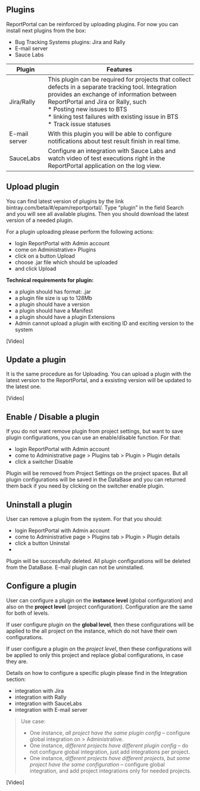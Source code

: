## Plugins

ReportPortal can be reinforced by uploading plugins. For now you can install next plugins from the box:
* Bug Tracking Systems plugins: Jira and Rally
*	E-mail server
*	Sauce Labs


| Plugin  | Features  |   
|---|---|
| Jira/Rally  |  This plugin can be required for projects that collect defects in a separate tracking tool. Integration provides an exchange of information between ReportPortal and Jira or Rally, such <br> * Posting new issues to BTS  <br>* linking test failures with existing issue in BTS   <br>*  Track issue statuses| 
|E-mail server| With this plugin you will be able to configure notifications about test result finish in real time.|
|SauceLabs| Configure an integration with Sauce Labs and watch video of test executions right in the ReportPortal application on the log view.|
 
## Upload plugin

You can find latest version of plugins by the link bintray.com/beta/#/epam/reportportal/.
Type “plugin” in the field Search and you will see all available plugins.  Then you should download the latest version of a needed plugin.

For a plugin uploading please perform the following actions:
*	login ReportPortal with Admin account
*	come on Administrative> Plugins
*	click on a button Upload
*	choose .jar file which should be uploaded
*	and click Upload


**Technical requirements for plugin:**

* a plugin should has format: .jar 
* a plugin file size is up to 128Mb
* a plugin should have a version
* a plugin should have a Manifest
* a plugin should have a plugin Extensions
* Admin cannot upload a plugin with exciting ID and exciting version to the system

[Video]

## Update a plugin
It is the same procedure as for Uploading. You can upload a plugin with the latest version to the ReportPortal, and a exsisting version will be updated to the latest one. 

[Video]

## Enable / Disable a plugin

If you do not want remove plugin from project settings, but want to save plugin configurations, you can use an enable/disable function. 
For that:
* login ReportPortal with Admin account
*	come to Administrative page > Plugins tab > Plugin > Plugin details
*	click a switcher Disable

Plugin will be removed from Project Settings on the project spaces. But all plugin configurations will be saved in the DataBase and you can returned them back if you need by clicking on the switcher enable plugin.

## Uninstall a plugin 
User can remove a plugin from the system. For that  you should:
* login ReportPortal with Admin account
*	come to Administrative page > Plugins tab > Plugin > Plugin details
*	click a button Uninstal
*	
Plugin will be successfully deleted. All plugin configurations will be deleted from the DataBase.
E-mail plugin can not be uninstalled.

## Configure a plugin
User can configure a plugin on the **instance level** (global configuration) and also on the **project level** (project configuration). Configuration are the same for both of levels.

If user configure plugin on the **global level**, then these configurations will be applied to the all project on the instance, which do not have their own configurations.

If user configure a plugin on the *project level*, then these configurations will be applied to only this project and replace global configurations, in case they are. 

Details on how to configure a specific plugin please find in the Integration section:

*	integration with Jira
*	integration with Rally
*	integration with SauceLabs
*	integration with E-mail server
 
> Use case: 
> 
> * One instance, *all project have the same plugin config* – configure global integration on > Administrative.
>  * One instance, *different projects have different plugin config* – do not configure global integration, just add integrations per project.
> * One instance, *different projects have different projects, but some project have the same configuration* – configure global integration, and add project integrations only for needed projects.

[Video]
